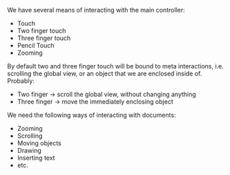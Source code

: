 We have several means of interacting with the main controller:
- Touch
- Two finger touch
- Three finger touch
- Pencil Touch
- Zooming

By default two and three finger touch will be bound to meta interactions,
i.e. scrolling the global view, or an object that we are enclosed inside of.
Probably:
- Two finger -> scroll the global view, without changing anything
- Three finger -> move the immediately enclosing object

We need the following ways of interacting with documents:
- Zooming
- Scrolling
- Moving objects
- Drawing
- Inserting text
- etc.
